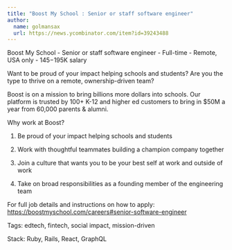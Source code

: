 ```yaml
---
title: "Boost My School : Senior or staff software engineer"
author:
  name: golmansax
  url: https://news.ycombinator.com/item?id=39243488
---
```

Boost My School - Senior or staff software engineer - Full-time - Remote, USA only - $145-$195K salary

Want to be proud of your impact helping schools and students? Are you the type to thrive on a remote, ownership-driven team?

Boost is on a mission to bring billions more dollars into schools. Our platform is trusted by 100+ K-12 and higher ed customers to bring in $50M a year from 60,000 parents &amp; alumni.

Why work at Boost?

1. Be proud of your impact helping schools and students

2. Work with thoughtful teammates building a champion company together

3. Join a culture that wants you to be your best self at work and outside of work

4. Take on broad responsibilities as a founding member of the engineering team

For full job details and instructions on how to apply: <a href="https:&#x2F;&#x2F;boostmyschool.com&#x2F;careers#senior-software-engineer" rel="nofollow">https:&#x2F;&#x2F;boostmyschool.com&#x2F;careers#senior-software-engineer</a>

Tags: edtech, fintech, social impact, mission-driven

Stack: Ruby, Rails, React, GraphQL
